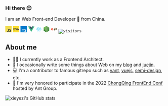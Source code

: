 ### Hi there 😊

I am an Web Front-end Developer 🚀 from China.

<code><img height="20" src="https://raw.githubusercontent.com/github/explore/80688e429a7d4ef2fca1e82350fe8e3517d3494d/topics/javascript/javascript.png"></code>
<code><img height="20" src="https://raw.githubusercontent.com/github/explore/80688e429a7d4ef2fca1e82350fe8e3517d3494d/topics/es6/es6.png"></code>
<code><img height="20" src="https://raw.githubusercontent.com/github/explore/80688e429a7d4ef2fca1e82350fe8e3517d3494d/topics/typescript/typescript.png"></code>
<code><img height="20" src="https://raw.githubusercontent.com/github/explore/80688e429a7d4ef2fca1e82350fe8e3517d3494d/topics/vue/vue.png"></code>
<code><img height="20" src="https://raw.githubusercontent.com/github/explore/80688e429a7d4ef2fca1e82350fe8e3517d3494d/topics/react/react.png"></code>
<code><img height="20" src="https://raw.githubusercontent.com/github/explore/80688e429a7d4ef2fca1e82350fe8e3517d3494d/topics/nodejs/nodejs.png"></code>
<code><img height="20" src="https://raw.githubusercontent.com/github/explore/80688e429a7d4ef2fca1e82350fe8e3517d3494d/topics/git/git.png"></code>
<code>![visitors](https://api.visitor.plantree.me/visitor-badge/pv?label=visitor&namespace=xieyezi666&key=index.html&color=blue)</code>

## About me

- 🧑‍💻 I currently work as a Frontend Architect.
- 📝 I occasionally write some things about Web on my [blog](https://xieyezi.github.io/) and [juejin](https://juejin.cn/user/4248168660738606/posts).
- 💻 I'm a contributor to famous gitrepo such as [vant](https://github.com/youzan/vant), [vuejs](https://github.com/vuejs-translations/docs-zh-cn), [semi-design](https://github.com/DouyinFE/semi-design), etc.
- 🥳 I'm very honored to participate in the 2022 [ChongQing FrontEnd Conf](https://www.bilibili.com/video/BV1Nm4y1F7B9/?spm_id_from=333.999.0.0&vd_source=7d4ab4d0bf50b77649072c430bd684fd) hosted by Ant Group.

![xieyezi's GitHub stats](https://github-readme-stats.vercel.app/api?username=xieyezi)
